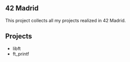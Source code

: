 ## 42 Madrid

This project collects all my projects realized in 42 Madrid.

## Projects

- libft
- ft_printf
